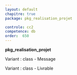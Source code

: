 ```yaml
---
layout: default
chapitre: true
package: pkg_realisation_projet

controle: cc2
competence: db
order:  650
---
```


**pkg_realisation_projet**

<!-- TODO db-1 : Table Autorisation -->
Variant : class - Message

<!-- TODO db-1 : Table Action -->
Variant : class - Livrable